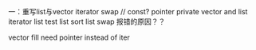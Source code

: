 一：重写list与vector
iterator swap // const? pointer private
vector and list iterator
list test
list sort
list swap 报错的原因？？

vector fill need pointer instead of iter